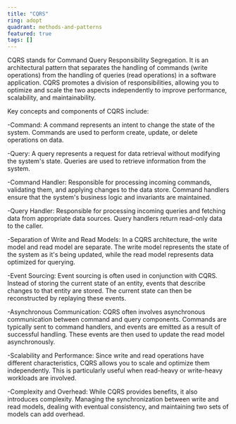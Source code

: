 ```yaml
---
title: "CQRS"
ring: adopt
quadrant: methods-and-patterns
featured: true
tags: []
--- 
```

CQRS stands for Command Query Responsibility Segregation. It is an architectural pattern that separates the handling of commands (write operations) from the handling of queries (read operations) in a software application. CQRS promotes a division of responsibilities, allowing you to optimize and scale the two aspects independently to improve performance, scalability, and maintainability.

Key concepts and components of CQRS include:

-Command: A command represents an intent to change the state of the system. Commands are used to perform create, update, or delete operations on data.

-Query: A query represents a request for data retrieval without modifying the system's state. Queries are used to retrieve information from the system.

-Command Handler: Responsible for processing incoming commands, validating them, and applying changes to the data store. Command handlers ensure that the system's business logic and invariants are maintained.

-Query Handler: Responsible for processing incoming queries and fetching data from appropriate data sources. Query handlers return read-only data to the caller.

-Separation of Write and Read Models: In a CQRS architecture, the write model and read model are separate. The write model represents the state of the system as it's being updated, while the read model represents data optimized for querying.

-Event Sourcing: Event sourcing is often used in conjunction with CQRS. Instead of storing the current state of an entity, events that describe changes to that entity are stored. The current state can then be reconstructed by replaying these events.

-Asynchronous Communication: CQRS often involves asynchronous communication between command and query components. Commands are typically sent to command handlers, and events are emitted as a result of successful handling. These events are then used to update the read model asynchronously.

-Scalability and Performance: Since write and read operations have different characteristics, CQRS allows you to scale and optimize them independently. This is particularly useful when read-heavy or write-heavy workloads are involved.

-Complexity and Overhead: While CQRS provides benefits, it also introduces complexity. Managing the synchronization between write and read models, dealing with eventual consistency, and maintaining two sets of models can add overhead.

